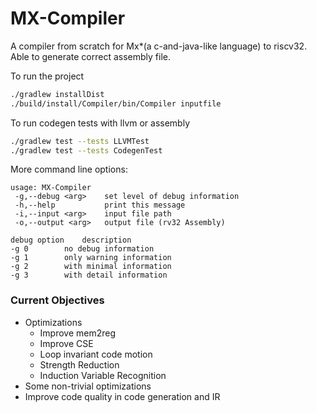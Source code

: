 # MX-Compiler
A compiler from scratch for Mx*(a c-and-java-like language)
to riscv32. Able to generate correct assembly file.

To run the project
```bash
./gradlew installDist
./build/install/Compiler/bin/Compiler inputfile
```
To run codegen tests with llvm or assembly
```bash
./gradlew test --tests LLVMTest
./gradlew test --tests CodegenTest
```
More command line options:

    usage: MX-Compiler
     -g,--debug <arg>    set level of debug information
     -h,--help           print this message
     -i,--input <arg>    input file path
     -o,--output <arg>   output file (rv32 Assembly)
    
    debug option	description
    -g 0		no debug information
    -g 1		only warning information
    -g 2		with minimal information
    -g 3		with detail information

### Current Objectives
* Optimizations
    * Improve mem2reg
    * Improve CSE
    * Loop invariant code motion
    * Strength Reduction
    * Induction Variable Recognition
* Some non-trivial optimizations
* Improve code quality in code generation and IR

